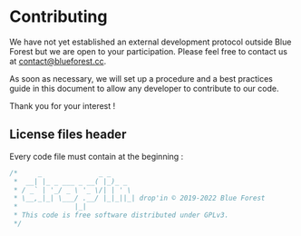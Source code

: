 
# Contributing

We have not yet established an external development protocol outside Blue Forest but we are open to your participation. Please feel free to contact us at contact@blueforest.cc.

As soon as necessary, we will set up a procedure and a best practices guide in this document to allow any developer to contribute to our code.

Thank you for your interest !

## License files header
Every code file must contain at the beginning :
```rs
/*     _              _ _
 *  __| |_ _ ___ _ __( |_)_ _
 * / _` | '_/ _ \ '_ \/| | ' \
 * \__,_|_| \___/ .__/ |_|_||_| drop'in © 2019-2022 Blue Forest
 *              |_|
 * This code is free software distributed under GPLv3.
 */
```
